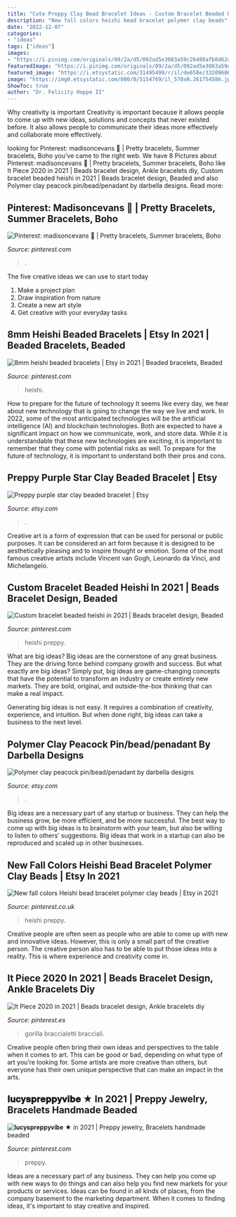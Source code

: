 ```yaml
---
title: "Cute Preppy Clay Bead Bracelet Ideas - Custom Bracelet Beaded Heishi In 2021"
description: "New fall colors heishi bead bracelet polymer clay beads"
date: "2022-12-07"
categories:
- "ideas"
tags: ["ideas"]
images:
- "https://i.pinimg.com/originals/09/2a/d5/092ad5e3083a59c26480afb8d62d1a65.jpg"
featuredImage: "https://i.pinimg.com/originals/09/2a/d5/092ad5e3083a59c26480afb8d62d1a65.jpg"
featured_image: "https://i.etsystatic.com/31495499/r/il/de658e/3320960671/il_fullxfull.3320960671_qsui.jpg"
image: "https://img0.etsystatic.com/000/0/5154769/il_570xN.261754586.jpg"
ShowToc: true
author: "Dr. Felicity Hoppe II"
---
```



Why creativity is important
Creativity is important because it allows people to come up with new ideas, solutions and concepts that never existed before. It also allows people to communicate their ideas more effectively and collaborate more effectively.

	

		
looking for Pinterest: madisoncevans 🦋 | Pretty bracelets, Summer bracelets, Boho you've came to the right web. We have 8 Pictures about Pinterest: madisoncevans 🦋 | Pretty bracelets, Summer bracelets, Boho like It Piece 2020 in 2021 | Beads bracelet design, Ankle bracelets diy, Custom bracelet beaded heishi in 2021 | Beads bracelet design, Beaded and also Polymer clay peacock pin/bead/penadant by darbella designs. Read more:
		
    
## Pinterest: Madisoncevans 🦋 | Pretty Bracelets, Summer Bracelets, Boho

<img loading=lazy src="https://i.pinimg.com/originals/c4/4f/89/c44f8953d9a42f16464a8ba9560edc38.jpg" onerror="this.onerror=null;this.src='https://tse4.mm.bing.net/th?id=OIP.XkEEjBYAvO74_HfhWeUjswHaLQ&amp;pid=15.1';" alt="Pinterest: madisoncevans 🦋 | Pretty bracelets, Summer bracelets, Boho">

_Source: pinterest.com_

>. 

	

The five creative ideas we can use to start today
1. Make a project plan
2. Draw inspiration from nature
3. Create a new art style
4. Get creative with your everyday tasks 

    
## 8mm Heishi Beaded Bracelets | Etsy In 2021 | Beaded Bracelets, Beaded

<img loading=lazy src="https://i.pinimg.com/originals/c9/60/0e/c9600ea07fde929febd8579edd3d930a.jpg" onerror="this.onerror=null;this.src='https://tse3.mm.bing.net/th?id=OIP.qsQXnEQ2nc65u6wJaJvD5AHaNK&amp;pid=15.1';" alt="8mm heishi beaded bracelets | Etsy in 2021 | Beaded bracelets, Beaded">

_Source: pinterest.com_

>heishi. 

	

How to prepare for the future of technology
It seems like every day, we hear about new technology that is going to change the way we live and work. In 2022, some of the most anticipated technologies will be the artificial intelligence (AI) and blockchain technologies. Both are expected to have a significant impact on how we communicate, work, and store data. While it is understandable that these new technologies are exciting, it is important to remember that they come with potential risks as well. To prepare for the future of technology, it is important to understand both their pros and cons.

    
## Preppy Purple Star Clay Beaded Bracelet | Etsy

<img loading=lazy src="https://i.etsystatic.com/31495499/r/il/de658e/3320960671/il_fullxfull.3320960671_qsui.jpg" onerror="this.onerror=null;this.src='https://tse4.mm.bing.net/th?id=OIP.YZa93rwjIBKFMoMexkVZ8AHaJ4&amp;pid=15.1';" alt="Preppy purple star clay beaded bracelet | Etsy">

_Source: etsy.com_

>. 

	

Creative art is a form of expression that can be used for personal or public purposes. It can be considered an art form because it is designed to be aesthetically pleasing and to inspire thought or emotion. Some of the most famous creative artists include Vincent van Gogh, Leonardo da Vinci, and Michelangelo.

    
## Custom Bracelet Beaded Heishi In 2021 | Beads Bracelet Design, Beaded

<img loading=lazy src="https://i.pinimg.com/736x/c5/60/ae/c560ae92ec5d39527d354bdee82604b9.jpg" onerror="this.onerror=null;this.src='https://tse3.mm.bing.net/th?id=OIP.Un1b1jtn2uPVDhpxpOFSfQHaKP&amp;pid=15.1';" alt="Custom bracelet beaded heishi in 2021 | Beads bracelet design, Beaded">

_Source: pinterest.com_

>heishi preppy. 

	

What are big ideas?
Big ideas are the cornerstone of any great business. They are the driving force behind company growth and success. But what exactly are big ideas?
Simply put, big ideas are game-changing concepts that have the potential to transform an industry or create entirely new markets. They are bold, original, and outside-the-box thinking that can make a real impact.

Generating big ideas is not easy. It requires a combination of creativity, experience, and intuition. But when done right, big ideas can take a business to the next level.

    
## Polymer Clay Peacock Pin/bead/penadant By Darbella Designs

<img loading=lazy src="https://img0.etsystatic.com/000/0/5154769/il_570xN.261754586.jpg" onerror="this.onerror=null;this.src='https://tse1.mm.bing.net/th?id=OIP.m-0jpCJj_bqKfg9scNsaCAHaKg&amp;pid=15.1';" alt="Polymer clay peacock pin/bead/penadant by darbella designs">

_Source: etsy.com_

>. 

	

Big ideas are a necessary part of any startup or business. They can help the business grow, be more efficient, and be more successful. The best way to come up with big ideas is to brainstorm with your team, but also be willing to listen to others’ suggestions. Big ideas that work in a startup can also be reproduced and scaled up in other businesses.

    
## New Fall Colors Heishi Bead Bracelet Polymer Clay Beads | Etsy In 2021

<img loading=lazy src="https://i.pinimg.com/originals/ee/ea/9a/eeea9a6e2ed12c6b99811e478d9840d6.jpg" onerror="this.onerror=null;this.src='https://tse1.mm.bing.net/th?id=OIP.6h6ZT3sGmYmOupnUCzD_JwHaHd&amp;pid=15.1';" alt="New fall colors Heishi bead bracelet polymer clay beads | Etsy in 2021">

_Source: pinterest.co.uk_

>heishi preppy. 

	

Creative people are often seen as people who are able to come up with new and innovative ideas. However, this is only a small part of the creative person. The creative person also has to be able to put those ideas into a reality. This is where experience and creativity come in.

    
## It Piece 2020 In 2021 | Beads Bracelet Design, Ankle Bracelets Diy

<img loading=lazy src="https://i.pinimg.com/736x/08/c9/4b/08c94b16668bcbb53519fa1a25bdae26.jpg" onerror="this.onerror=null;this.src='https://tse4.mm.bing.net/th?id=OIP.RpJyBvd5cZjUlgG1z2u0kwHaHa&amp;pid=15.1';" alt="It Piece 2020 in 2021 | Beads bracelet design, Ankle bracelets diy">

_Source: pinterest.es_

>gorilla braccialetti bracciali. 

	

Creative people often bring their own ideas and perspectives to the table when it comes to art. This can be good or bad, depending on what type of art you’re looking for. Some artists are more creative than others, but everyone has their own unique perspective that can make an impact in the arts.

    
## 𝐥𝐮𝐜𝐲𝐬𝐩𝐫𝐞𝐩𝐩𝐲𝐯𝐢𝐛𝐞 ★ In 2021 | Preppy Jewelry, Bracelets Handmade Beaded

<img loading=lazy src="https://i.pinimg.com/originals/09/2a/d5/092ad5e3083a59c26480afb8d62d1a65.jpg" onerror="this.onerror=null;this.src='https://tse4.mm.bing.net/th?id=OIP.6UTePJA5wqxrovst0VjbyAHaH3&amp;pid=15.1';" alt="𝐥𝐮𝐜𝐲𝐬𝐩𝐫𝐞𝐩𝐩𝐲𝐯𝐢𝐛𝐞 ★ in 2021 | Preppy jewelry, Bracelets handmade beaded">

_Source: pinterest.com_

>preppy. 

	

Ideas are a necessary part of any business. They can help you come up with new ways to do things and can also help you find new markets for your products or services. Ideas can be found in all kinds of places, from the company basement to the marketing department. When it comes to finding ideas, it's important to stay creative and inspired.

